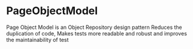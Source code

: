 # PageObjectModel
 Page Object Model is an Object Repository design pattern
Reduces the duplication of code, Makes tests more readable and robust and improves the maintainability of test
